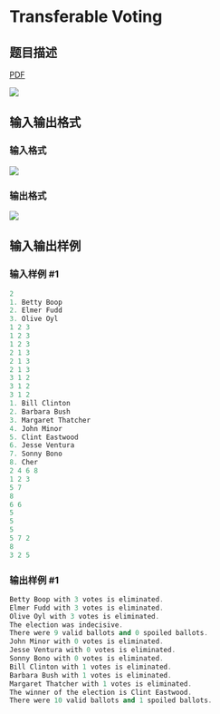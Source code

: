# Transferable Voting

## 题目描述

[problemUrl]: https://uva.onlinejudge.org/index.php?option=com_onlinejudge&Itemid=8&category=4&page=show_problem&problem=198

[PDF](https://uva.onlinejudge.org/external/2/p262.pdf)

![](https://cdn.luogu.com.cn/upload/vjudge_pic/UVA262/0d841c0c3917c32bde2d277d850465f64bf9c966.png)

## 输入输出格式

### 输入格式

![](https://cdn.luogu.com.cn/upload/vjudge_pic/UVA262/61f4d4288636aa280462233b08bd864f2fbf30e3.png)

### 输出格式

![](https://cdn.luogu.com.cn/upload/vjudge_pic/UVA262/c2f664c4cf71f60024e49470ade3f01bf5e3bc4e.png)

## 输入输出样例

### 输入样例 #1

```cpp
2
1. Betty Boop
2. Elmer Fudd
3. Olive Oyl
1 2 3
1 2 3
1 2 3
2 1 3
2 1 3
2 1 3
3 1 2
3 1 2
3 1 2
1. Bill Clinton
2. Barbara Bush
3. Margaret Thatcher
4. John Minor
5. Clint Eastwood
6. Jesse Ventura
7. Sonny Bono
8. Cher
2 4 6 8
1 2 3
5 7
8
6 6
5
5
5
5 7 2
8
3 2 5
```


### 输出样例 #1

```cpp
Betty Boop with 3 votes is eliminated.
Elmer Fudd with 3 votes is eliminated.
Olive Oyl with 3 votes is eliminated.
The election was indecisive.
There were 9 valid ballots and 0 spoiled ballots.
John Minor with 0 votes is eliminated.
Jesse Ventura with 0 votes is eliminated.
Sonny Bono with 0 votes is eliminated.
Bill Clinton with 1 votes is eliminated.
Barbara Bush with 1 votes is eliminated.
Margaret Thatcher with 1 votes is eliminated.
The winner of the election is Clint Eastwood.
There were 10 valid ballots and 1 spoiled ballots.
```


